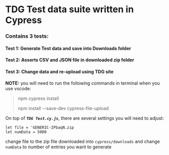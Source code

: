 # TDG Test data suite written in Cypress

### Contains 3 tests:

#### Test 1: Generate Test data and save into Downloads folder
#### Test 2: Asserts CSV and JSON file in downloaded zip folder
#### Test 3: Change data and re-upload using TDG site


**NOTE:** 
you will need to run the following commands in terminal when you use vscode: 

>npm cypress install
>
>npm install --save-dev cypress-file-upload


On top of ***`TDG Test.cy.js`***, there are several settings you will need to adjust:

```
let file = 'GENERIC-IPbaqN.zip
let numData = 5000
```

change file to the zip file downloaded into `cypress/downloads` and change `numData` to number of entries you want to generate
